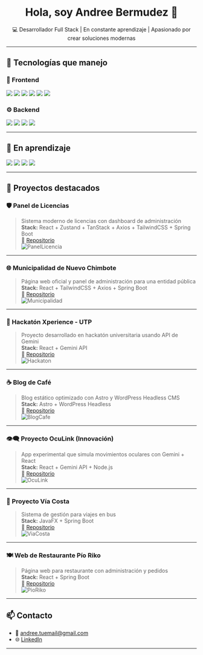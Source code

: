 <h1 align="center">Hola, soy Andree Bermudez 👋</h1>
<p align="center">💻 Desarrollador Full Stack | En constante aprendizaje | Apasionado por crear soluciones modernas</p>

---

## 🚀 Tecnologías que manejo

### 🧩 Frontend
<p>
  <img src="https://img.shields.io/badge/React-20232A?style=for-the-badge&logo=react&logoColor=61DAFB" />
  <img src="https://img.shields.io/badge/Astro-000000?style=for-the-badge&logo=astro&logoColor=white" />
  <img src="https://img.shields.io/badge/TailwindCSS-0EA5E9?style=for-the-badge&logo=tailwindcss&logoColor=white" />
  <img src="https://img.shields.io/badge/JavaScript-F7DF1E?style=for-the-badge&logo=javascript&logoColor=black" />
  <img src="https://img.shields.io/badge/HTML5-E34F26?style=for-the-badge&logo=html5&logoColor=white" />
  <img src="https://img.shields.io/badge/CSS3-1572B6?style=for-the-badge&logo=css3&logoColor=white" />
</p>

### ⚙️ Backend
<p>
  <img src="https://img.shields.io/badge/Spring Boot-6DB33F?style=for-the-badge&logo=springboot&logoColor=white" />
  <img src="https://img.shields.io/badge/Express.js-000000?style=for-the-badge&logo=express&logoColor=white" />
  <img src="https://img.shields.io/badge/Node.js-339933?style=for-the-badge&logo=nodedotjs&logoColor=white" />
  <img src="https://img.shields.io/badge/MySQL-4479A1?style=for-the-badge&logo=mysql&logoColor=white" />
</p>

---

## 📘 En aprendizaje
<p>
  <img src="https://img.shields.io/badge/Flutter-02569B?style=for-the-badge&logo=flutter&logoColor=white" />
  <img src="https://img.shields.io/badge/Go-00ADD8?style=for-the-badge&logo=go&logoColor=white" />
  <img src="https://img.shields.io/badge/Kotlin-7F52FF?style=for-the-badge&logo=kotlin&logoColor=white" />
  <img src="https://img.shields.io/badge/WordPress-21759B?style=for-the-badge&logo=wordpress&logoColor=white" />
</p>

---

## 🧠 Proyectos destacados

### 🛡️ Panel de Licencias
> Sistema moderno de licencias con dashboard de administración  
**Stack:** React + Zustand + TanStack + Axios + TailwindCSS + Spring Boot  
🔗 [Repositorio](#)  
![PanelLicencia](ruta/de/tu/imagen1.png)

---

### 🌐 Municipalidad de Nuevo Chimbote
> Página web oficial y panel de administración para una entidad pública  
**Stack:** React + TailwindCSS + Axios + Spring Boot  
🔗 [Repositorio](#)  
![Municipalidad](ruta/de/tu/imagen2.png)

---

### 🎉 Hackatón Xperience - UTP
> Proyecto desarrollado en hackatón universitaria usando API de Gemini  
**Stack:** React + Gemini API  
🔗 [Repositorio](#)  
![Hackaton](ruta/de/tu/imagen3.png)

---

### ☕ Blog de Café
> Blog estático optimizado con Astro y WordPress Headless CMS  
**Stack:** Astro + WordPress Headless  
🔗 [Repositorio](#)  
![BlogCafe](ruta/de/tu/imagen4.png)

---

### 👁️‍🗨️ Proyecto OcuLink (Innovación)
> App experimental que simula movimientos oculares con Gemini + React  
**Stack:** React + Gemini API + Node.js  
🔗 [Repositorio](#)  
![OcuLink](ruta/de/tu/imagen5.png)

---

### 🚌 Proyecto Vía Costa
> Sistema de gestión para viajes en bus  
**Stack:** JavaFX + Spring Boot  
🔗 [Repositorio](#)  
![ViaCosta](ruta/de/tu/imagen6.png)

---

### 🍽️ Web de Restaurante Pío Riko
> Página web para restaurante con administración y pedidos  
**Stack:** React + Spring Boot  
🔗 [Repositorio](#)  
![PioRiko](ruta/de/tu/imagen7.png)

---

## 📫 Contacto
- 📧 andree.tuemail@gmail.com  
- 🌐 [LinkedIn](https://linkedin.com/in/tuusuario)

---

